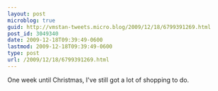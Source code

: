 ```yaml
---
layout: post
microblog: true
guid: http://vmstan-tweets.micro.blog/2009/12/18/6799391269.html
post_id: 3049340
date: 2009-12-18T09:39:49-0600
lastmod: 2009-12-18T09:39:49-0600
type: post
url: /2009/12/18/6799391269.html
---
```

One week until Christmas, I've still got a lot of shopping to do.

